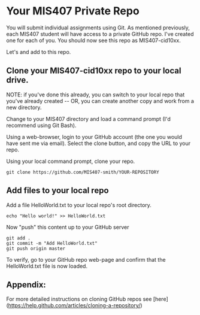 # Your MIS407 Private Repo

You will submit individual assignments using Git. As mentioned previously, each MIS407 student will have access to a private GitHub repo. I've created one for each of you. You should now see this repo as MIS407-cid10xx.

Let's and add to this repo.

## Clone your MIS407-cid10xx repo to your local drive.

NOTE: if you've done this already, you can switch to your local repo that you've already created -- OR, you can create another copy and work from a new directory.

Change to your MIS407 directory and load a command prompt (I'd recommend using Git Bash).

Using a web-browser, login to your GitHub account (the one you would have sent me via email). Select the clone button, and copy the URL to your repo.

Using your local command prompt, clone your repo.
```
git clone https://github.com/MIS407-smith/YOUR-REPOSITORY
```

## Add files to your local repo

Add a file HelloWorld.txt to your local repo's root directory.

```
echo "Hello world!" >> HelloWorld.txt
```

Now "push" this content up to your GitHub server

```
git add .
git commit -m "Add HelloWorld.txt"
git push origin master
```

To verify, go to your GitHub repo web-page and confirm that the HelloWorld.txt file is now loaded.

## Appendix:

For more detailed instructions on cloning GitHub repos see [here] (https://help.github.com/articles/cloning-a-repository/)
